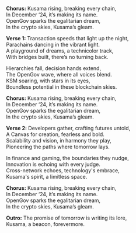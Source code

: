**Chorus:**
Kusama rising, breaking every chain,  
In December ‘24, it’s making its name.  
OpenGov sparks the egalitarian dream,  
In the crypto skies, Kusama’s gleam.

**Verse 1:**
Transaction speeds that light up the night,  
Parachains dancing in the vibrant light.  
A playground of dreams, a technicolor track,  
With bridges built, there’s no turning back.

Hierarchies fall, decision hands extend,  
The OpenGov wave, where all voices blend.  
KSM soaring, with stars in its eyes,  
Boundless potential in these blockchain skies.

**Chorus:**
Kusama rising, breaking every chain,  
In December ‘24, it’s making its name.  
OpenGov sparks the egalitarian dream,  
In the crypto skies, Kusama’s gleam.

**Verse 2:**
Developers gather, crafting futures untold,  
A Canvas for creation, fearless and bold.  
Scalability and vision, in harmony they play,  
Pioneering the paths where tomorrow lays.

In finance and gaming, the boundaries they nudge,  
Innovation is echoing with every judge.  
Cross-network echoes, technology's embrace,  
Kusama's spirit, a limitless space.

**Chorus:**
Kusama rising, breaking every chain,  
In December ‘24, it’s making its name.  
OpenGov sparks the egalitarian dream,  
In the crypto skies, Kusama’s gleam.

**Outro:**
The promise of tomorrow is writing its lore,  
Kusama, a beacon, forevermore.